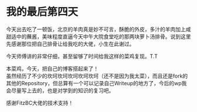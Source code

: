 # 我的最后第四天
今天出去吃了一顿饭，北京的羊肉真是妙不可言，酥脆的外皮，多汁的羊肉加上咸甜适中的蘸酱，美味程度直逼今天中午大院食堂吃的那两块萝卜汤排骨。说到这里先感谢那位把自己排骨让给我吃的大佬，小生在此谢过。

今天师傅讲的非常仔细，甚至留够了时间给我这样的菜鸡复现。T.T    

本菜鸡，今天，把自己的博客搭起来了！  
虽然经历了不少的坎坷坎坷坎坷坎坷坎坷（还不是因为我太菜），而且还是fork的其他的Repository，但总算有一个可以记录自己Writeup的地方了，今后的wp我会尽量写上去的，也是对学到的知识的复习吧。  
  
感谢FitzBC大佬的技术支持！

